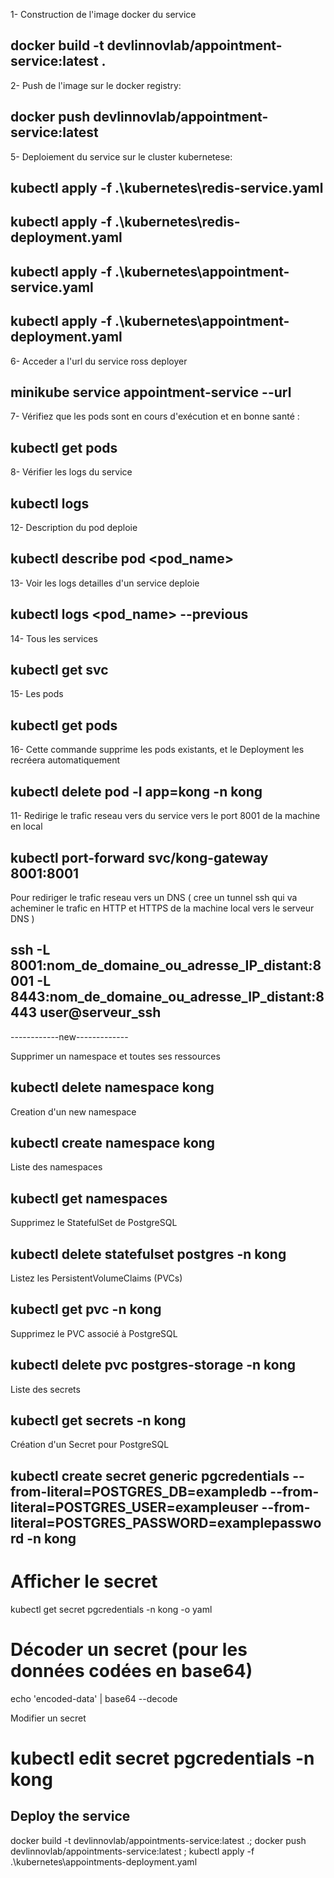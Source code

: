 1- Construction de l'image docker du service

## docker build -t devlinnovlab/appointment-service:latest . 

2- Push de l'image sur le docker registry:

## docker push devlinnovlab/appointment-service:latest 

5- Deploiement du service sur le cluster kubernetese:

## kubectl apply -f .\kubernetes\redis-service.yaml
## kubectl apply -f .\kubernetes\redis-deployment.yaml

## kubectl apply -f .\kubernetes\appointment-service.yaml
## kubectl apply -f .\kubernetes\appointment-deployment.yaml

6- Acceder a l'url du service ross deployer

## minikube service appointment-service --url

7- Vérifiez que les pods sont en cours d'exécution et en bonne santé :

## kubectl get pods

8- Vérifier les logs du service

## kubectl logs <nom-du-pod-service>

12- Description du pod deploie
## kubectl describe pod <pod_name>

13- Voir les logs detailles d'un service deploie
## kubectl logs <pod_name> --previous

14- Tous les services
## kubectl get svc

15- Les pods
## kubectl get pods

16- Cette commande supprime les pods existants, et le Deployment les recréera automatiquement
## kubectl delete pod -l app=kong -n kong

11- Redirige le trafic reseau vers du service vers le port 8001 de la machine en local
## kubectl port-forward svc/kong-gateway 8001:8001

Pour rediriger le trafic reseau vers un DNS ( cree un tunnel ssh qui va acheminer le trafic en HTTP et HTTPS de la machine local vers le serveur DNS )
## ssh -L 8001:nom_de_domaine_ou_adresse_IP_distant:8001 -L 8443:nom_de_domaine_ou_adresse_IP_distant:8443 user@serveur_ssh

------------new-------------

Supprimer un namespace et toutes ses ressources
## kubectl delete namespace kong

Creation d'un new namespace
## kubectl create namespace kong

Liste des namespaces
## kubectl get namespaces

Supprimez le StatefulSet de PostgreSQL
## kubectl delete statefulset postgres -n kong

Listez les PersistentVolumeClaims (PVCs)
## kubectl get pvc -n kong

Supprimez le PVC associé à PostgreSQL
## kubectl delete pvc postgres-storage -n kong

Liste des secrets
## kubectl get secrets -n kong

Création d'un Secret pour PostgreSQL
## kubectl create secret generic pgcredentials --from-literal=POSTGRES_DB=exampledb --from-literal=POSTGRES_USER=exampleuser --from-literal=POSTGRES_PASSWORD=examplepassword -n kong

# Afficher le secret
kubectl get secret pgcredentials -n kong -o yaml

# Décoder un secret (pour les données codées en base64)
echo 'encoded-data' | base64 --decode

Modifier un secret
# kubectl edit secret pgcredentials -n kong



## Deploy the service
 docker build -t devlinnovlab/appointments-service:latest .; docker push devlinnovlab/appointments-service:latest ; kubectl apply -f .\kubernetes\appointments-deployment.yaml